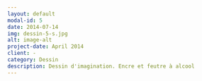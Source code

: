 ```yaml
---
layout: default
modal-id: 5
date: 2014-07-14
img: dessin-5-s.jpg
alt: image-alt
project-date: April 2014
client: -
category: Dessin
description: Dessin d'imagination. Encre et feutre à alcool
---
```

